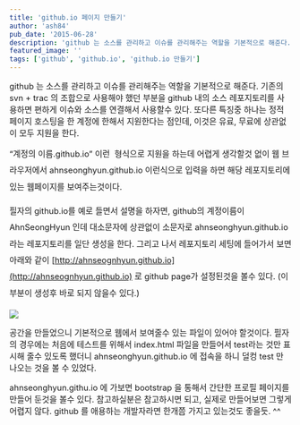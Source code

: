 ```yaml
---
title: 'github.io 페이지 만들기'
author: 'ash84'
pub_date: '2015-06-28'
description: 'github 는 소스를 관리하고 이슈를 관리해주는 역할을 기본적으로 해준다. 기존의 svn + trac 의 조합으로 사용해야 했던 부분을 github 내의 소스 레포지토리를 사용하면 편하게 이슈와 소스를 연결해서 사용할수 있다. 또다른 특징중 하나는 정적 페이지 호스팅을 한 계정에 한해서 지원한다는 점인데, 이것은 유료, 무료에 상관없이 모두 지원을 한다.'
featured_image: ''
tags: ['github', 'github.io', 'github.io 만들기']
---
```



<span style="font-size: 11pt;">github 는 소스를 관리하고 이슈를 관리해주는 역할을 기본적으로 해준다. 기존의 svn + trac 의 조합으로 사용해야 했던 부분을 github 내의 소스 레포지토리를 사용하면 편하게 이슈와 소스를 연결해서 사용할수 있다. 또다른 특징중 하나는 정적 페이지 호스팅을 한 계정에 한해서 지원한다는 점인데, 이것은 유료, 무료에 상관없이 모두 지원을 한다. </span>

<span style="font-size: 9pt; line-height: 1.5;">  
</span>

<span style="font-size: 11pt; line-height: 2;">“계정의 이름.github.io” 이런  형식으로 지원을 하는데 어렵게 생각할것 없이 웹 브라우저에서 ahnseonghyun.github.io 이런식으로 입력을 하면 해당 레포지토리에 있는 웹페이지를 보여주는것이다. </span>

<span style="font-size: 9pt; line-height: 2;">  
</span>

<span style="font-size: 9pt; line-height: 2;"><span style="font-size: 11pt;">필자의 github.io를 예로 들면서 설명을 하자면, github의 계정이름이 AhnSeongHyun 인데 대소문자에 상관없이 소문자로 ahnseonghyun.github.io 라는 레포지토리를 일단 생성을 한다. 그리고 나서 레포지토리 세팅에 들어가서 보면 아래와 같이 [http://ahnseognhyun.github.io](http://ahnseognhyun.github.io) 로 github page가 </span><span style="font-size: 11pt;">설정된것을 볼수 있다. (이 부분이 생성후 바로 되지 않을수 있다.)</span></span>

<span style="font-size: 9pt; line-height: 1.5;">  
</span>

![](http://ash84.net/wp-content/uploads/1/cfile21.uf.25339D445240CCD32876E3.png)

<span style="font-size: 9pt; line-height: 1.5;">  
</span>

<span style="font-size: 11pt;">공간을 만들었으니 기본적으로 웹에서 보여줄수 있는 파일이 있어야 할것이다. 필자의 경우에는 처음에 테스트를 위해서 index.html 파일을 만들어서 test라는 것만 표시해 줄수 있도록 했더니 ahnseonghyun.github.io 에 접속을 하니 덜컹 test 만 나오는 것을 볼 수 있었다. </span>

<span style="font-size: 11pt;">ahnseonghyun.githu.io 에 가보면 bootstrap 을 통해서 간단한 프로필 페이지를 만들어 둔것을 볼수 있다. 참고하실분은 참고하시면 되고, 실제로 만들어보면 그렇게 어렵지 않다. github 를 애용하는 개발자라면 한개쯤 가지고 있는것도 좋을듯. ^^</span>

<span style="font-size: 9pt; line-height: 1.5;">  
</span>



